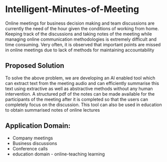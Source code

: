 # Intelligent-Minutes-of-Meeting

Online meetings for business decision making and team discussions are currently the need of the hour given the conditions of working from home. Keeping track of the discussions and taking notes of the meeting while managing online communication methodologies is extremely difficult and time consuming. Very often, it is observed that important points are missed in online meetings due to lack of methods for maintaining accountability


## Proposed Solution

To solve the above problem, we are developing an AI enabled tool which can extract text from the meeting audio and can efficiently summarise this text using extractive as well as abstractive methods without any human intervention. A structured pdf of the notes can be made available for the participants of the meeting after it is completed so that the users can completely focus on the discussion. This tool can also be used in education to obtain summarised notes  of online lectures


## Application Domain:
- Company meetings
- Business discussions
- Conference calls
- education domain - online-teaching learning
